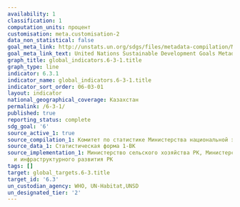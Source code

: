 ```yaml
---
availability: 1
classification: 1
computation_units: процент
customisation: meta.customisation-2
data_non_statistical: false
goal_meta_link: http://unstats.un.org/sdgs/files/metadata-compilation/Metadata-Goal-6.pdf
goal_meta_link_text: United Nations Sustainable Development Goals Metadata (pdf 428kB)
graph_title: global_indicators.6-3-1.title
graph_type: line
indicator: 6.3.1
indicator_name: global_indicators.6-3-1.title
indicator_sort_order: 06-03-01
layout: indicator
national_geographical_coverage: Казахстан
permalink: /6-3-1/
published: true
reporting_status: complete
sdg_goal: '6'
source_active_1: true
source_compilation_1: Комитет по статистике Министерства национальной экономики РК
source_data_1: Статистическая форма 1-ВК
source_implementation_1: Министерство сельского хозяйства РК, Министерство индустрии
  и инфраструктурного развития РК
tags: []
target: global_targets.6-3.title
target_id: '6.3'
un_custodian_agency: WHO, UN-Habitat,UNSD
un_designated_tier: '2'
---
```

